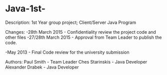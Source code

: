 # Java-1st-

Description: 
1st Year group project; Client/Server Java Program


Changes:
-28th March 2015 - Confidentiality review the project code and other files
-27/28th March 2015 - Approval from Team Leader to publish the code.

-May 2013 - Final Code review for the university submission 





Authors:
Paul Smith - Team Leader 
Ches Starinskis - Java Developer 
Alexander Drabek - Java Developer
